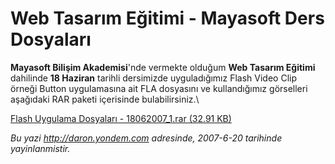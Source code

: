 # Web Tasarım Eğitimi - Mayasoft Ders Dosyaları 

**Mayasoft Bilişim Akademisi**'nde vermekte olduğum **Web Tasarım
Eğitimi** dahilinde **18 Haziran** tarihli dersimizde uyguladığımız
Flash Video Clip örneği Button uygulamasına ait FLA dosyasını ve
kullandığımız görselleri aşağıdaki RAR paketi içerisinde
bulabilirsiniz.\

[Flash Uygulama Dosyaları - 18062007\_1.rar (32.91
KB)](media/Web_Tasarim_Egitimi_-_Mayasoft_Ders_Dosyalari-2/18062007_1.rar)


*Bu yazi http://daron.yondem.com adresinde, 2007-6-20 tarihinde yayinlanmistir.*